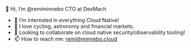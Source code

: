 👋 Hi, I’m @remiminnebo CTO at DexMach

- 👀 I’m interested in everything Cloud Native!
- 💞️ I love cycling, astronomy and financial markets.
- 👀 Looking to collaborate on cloud native security/observability tooling!
- 📫 How to reach me:  remi@minnebo.cloud

<!---
remiminnebo/remiminnebo is a ✨ special ✨ repository because its `README.md` (this file) appears on your GitHub profile.
You can click the Preview link to take a look at your changes.
--->
